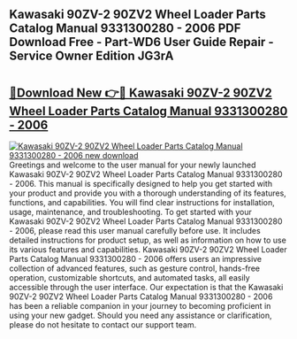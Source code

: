 ## Kawasaki 90ZV-2 90ZV2 Wheel Loader Parts Catalog Manual 9331300280 - 2006 PDF Download Free - Part-WD6 User Guide Repair - Service Owner Edition JG3rA

# <h2><a href="http://bc48609.oget.top/?id=Kawasaki+90ZV-2+90ZV2+Wheel+Loader+Parts+Catalog+Manual+9331300280+-+2006">🔗Download New 👉🔴 Kawasaki 90ZV-2 90ZV2 Wheel Loader Parts Catalog Manual 9331300280 - 2006</a></h2>

[![Kawasaki 90ZV-2 90ZV2 Wheel Loader Parts Catalog Manual 9331300280 - 2006 new download](https://i.imgur.com/5g1atiW.png)](http://bc48609.oget.top/?id=Kawasaki+90ZV-2+90ZV2+Wheel+Loader+Parts+Catalog+Manual+9331300280+-+2006)
Greetings and welcome to the user manual for your newly launched Kawasaki 90ZV-2 90ZV2 Wheel Loader Parts Catalog Manual 9331300280 - 2006. This manual is specifically designed to help you get started with your product and provide you with a thorough understanding of its features, functions, and capabilities. You will find clear instructions for installation, usage, maintenance, and troubleshooting. To get started with your Kawasaki 90ZV-2 90ZV2 Wheel Loader Parts Catalog Manual 9331300280 - 2006, please read this user manual carefully before use. It includes detailed instructions for product setup, as well as information on how to use its various features and capabilities. Kawasaki 90ZV-2 90ZV2 Wheel Loader Parts Catalog Manual 9331300280 - 2006 offers users an impressive collection of advanced features, such as gesture control, hands-free operation, customizable shortcuts, and automated tasks, all easily accessible through the user interface. Our expectation is that the Kawasaki 90ZV-2 90ZV2 Wheel Loader Parts Catalog Manual 9331300280 - 2006 has been a reliable companion in your journey to becoming proficient in using your new gadget. Should you need any assistance or clarification, please do not hesitate to contact our support team.
